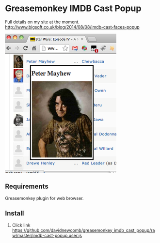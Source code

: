 # Greasemonkey IMDB Cast Popup
Full details on my site at the moment.
http://www.bigsoft.co.uk/blog/2014/08/08/imdb-cast-faces-popup

![Greasemonkey IMDB cast popup screenshot](imdb-cast-popup.user.jpg "Greasemonkey IMDB cast popup screenshot")

## Requirements
Greasemonkey plugin for web browser.

## Install
1. Click link https://github.com/davidnewcomb/greasemonkey_imdb_cast_popup/raw/master/imdb-cast-popup.user.js

